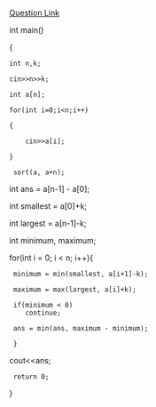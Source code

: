 [Question Link](https://practice.geeksforgeeks.org/problems/minimize-the-heights3351/1)

int main()

{

    int n,k;
    
    cin>>n>>k;
    
    int a[n];
    
    for(int i=0;i<n;i++)
    
    {
    
    	cin>>a[i];
      
   	}
  
	 sort(a, a+n);
   int ans = a[n-1] - a[0];
   
   int smallest = a[0]+k;
  
   int largest = a[n-1]-k;
  
   int minimum, maximum;
        
   for(int i = 0; i < n; i++){
  
     minimum = min(smallest, a[i+1]-k);
     
     maximum = max(largest, a[i]+k);
     
     if(minimum < 0)
        continue;
        
     ans = min(ans, maximum - minimum);
     
     }
     
   cout<<ans;
  
	 return 0;
}

